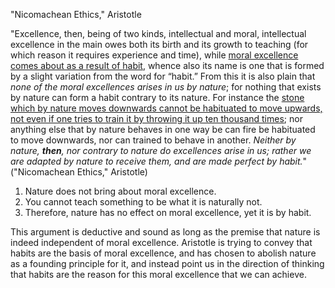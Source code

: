 "Nicomachean Ethics," Aristotle

"Excellence, then, being of two kinds, intellectual and moral, intellectual excellence in the main owes both its birth and its growth to teaching (for which reason it requires experience and time), while <u>moral excellence comes about as a result of habit</u>, whence also its name is one that is formed by a slight variation from the word for “habit.” From this it is also plain that *none of the moral excellences arises in us by nature*; for nothing that exists by nature can form a habit contrary to its nature. For instance the <u>stone which by nature moves downwards cannot be habituated to move upwards, not even if one tries to train it by throwing it up ten thousand times</u>; nor anything else that by nature behaves in one way be can fire be habituated to move downwards, nor can trained to behave in another. *Neither by nature, **then**, nor contrary to nature do excellences arise in us; rather we are adapted by nature to receive them, and are made perfect by habit.*" ("Nicomachean Ethics," Aristotle)

1. Nature does not bring about moral excellence.
2. You cannot teach something to be what it is naturally not.
3. Therefore, nature has no effect on moral excellence, yet it is by habit.

This argument is deductive and sound as long as the premise that nature is indeed independent of moral excellence. Aristotle is trying to convey that habits are the basis of moral excellence, and has chosen to abolish nature as a founding principle for it, and instead point us in the direction of thinking that habits are the reason for this moral excellence that we can achieve.